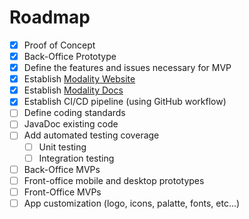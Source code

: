 # Roadmap

- [x] Proof of Concept
- [x] Back-Office Prototype
- [x] Define the features and issues necessary for MVP
- [x] Establish [Modality Website][modality-web]
- [x] Establish [Modality Docs][modality-docs]
- [x] Establish CI/CD pipeline (using GitHub workflow)
- [ ] Define coding standards
- [ ] JavaDoc existing code
- [ ] Add automated testing coverage
  - [ ] Unit testing
  - [ ] Integration testing
- [ ] Back-Office MVPs
- [ ] Front-office mobile and desktop prototypes
- [ ] Front-Office MVPs
- [ ] App customization (logo, icons, palatte, fonts, etc...)

[modality-docs]: https://docs.modality.one
[modality-web]: https://modality.one
